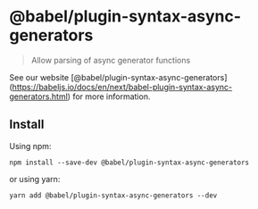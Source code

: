<span class="citation" data-cites="babel/plugin-syntax-async-generators">@babel/plugin-syntax-async-generators</span>
=====================================================================================================================

> Allow parsing of async generator functions

See our website <span class="citation" data-cites="babel/plugin-syntax-async-generators">\[@babel/plugin-syntax-async-generators\]</span>(https://babeljs.io/docs/en/next/babel-plugin-syntax-async-generators.html) for more information.

Install
-------

Using npm:

    npm install --save-dev @babel/plugin-syntax-async-generators

or using yarn:

    yarn add @babel/plugin-syntax-async-generators --dev
